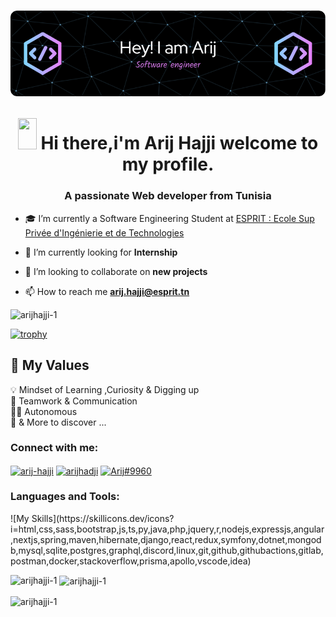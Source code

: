 <h1 align="center">
<p align="center"> <img src="./img/github.png" alt="arijhajji" /> </p>
 <img src="https://raw.githubusercontent.com/iampavangandhi/iampavangandhi/master/gifs/Hi.gif" width="30px" height="50px">
   <strong> Hi there,i'm Arij Hajji welcome to my profile.</strong> 

</h1>


<h3 align="center">A passionate Web developer from Tunisia</h3>

- 🎓 I’m currently a Software Engineering Student at [ESPRIT : Ecole Sup Privée d'Ingénierie et de Technologies](https://esprit.tn/)

- 🌱 I’m currently looking for  **Internship**

- 👯 I’m looking to collaborate on **new projects**

- 📫 How to reach me **arij.hajji@esprit.tn**

<p align="left"> <img src="https://komarev.com/ghpvc/?username=arijhajji-1&label=Profile%20views&color=0e75b6&style=flat" alt="arijhajji-1" /> </p>

[![trophy](https://github-profile-trophy.vercel.app/?username=arijhajji-1)](https://github.com/ryo-ma/github-profile-trophy)
## 💎 My Values


💡 Mindset of Learning ,Curiosity & Digging up <br/>
🙌 Teamwork & Communication <br/>
🙋‍♂️ Autonomous <br/>
🕺 & More to discover ...

<h3 align="left">Connect with me:</h3>
<p align="left">
<a href="https://linkedin.com/in/arij-hajji" target="blank"><img align="center" src="https://raw.githubusercontent.com/rahuldkjain/github-profile-readme-generator/master/src/images/icons/Social/linked-in-alt.svg" alt="arij-hajji" height="30" width="40" /></a>
<a href="https://fb.com/arijhadji" target="blank"><img align="center" src="https://raw.githubusercontent.com/rahuldkjain/github-profile-readme-generator/master/src/images/icons/Social/facebook.svg" alt="arijhadji" height="30" width="40" /></a>
<a href="https://discord.gg/Arij#9960" target="blank"><img align="center" src="https://raw.githubusercontent.com/rahuldkjain/github-profile-readme-generator/master/src/images/icons/Social/discord.svg" alt="Arij#9960" height="30" width="40" /></a>
</p>

<h3 align="left">Languages and Tools:</h3> 
![My Skills](https://skillicons.dev/icons?i=html,css,sass,bootstrap,js,ts,py,java,php,jquery,r,nodejs,expressjs,angular,nextjs,spring,maven,hibernate,django,react,redux,symfony,dotnet,mongodb,mysql,sqlite,postgres,graphql,discord,linux,git,github,githubactions,gitlab,postman,docker,stackoverflow,prisma,apollo,vscode,idea)

<p><img align="left" src="https://github-readme-stats.vercel.app/api/top-langs?username=arijhajji-1&show_icons=true&locale=en&layout=compact" alt="arijhajji-1" /></p>

<p>&nbsp;<img align="center" src="https://github-readme-stats.vercel.app/api?username=arijhajji-1&show_icons=true&locale=en" alt="arijhajji-1" /></p>

<p><img align="center" src="https://github-readme-streak-stats.herokuapp.com/?user=arijhajji-1&" alt="arijhajji-1" /></p>
